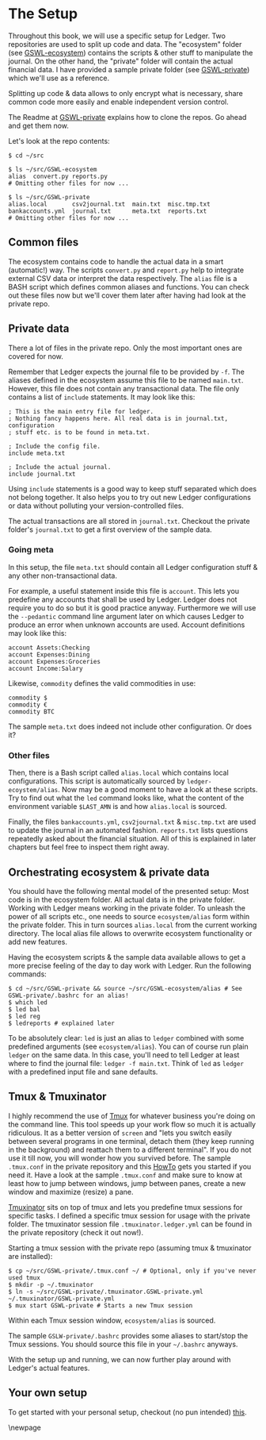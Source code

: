 
# The Setup #

Throughout this book, we will use a specific setup for Ledger.
Two repositories are used to split up code and data.
The "ecosystem" folder (see [GSWL-ecosystem](https://github.com/rolfschr/GSWL-ecosystem)) contains the scripts & other stuff to manipulate the journal.
On the other hand, the "private" folder will contain the actual financial data.
I have provided a sample private folder (see [GSWL-private](https://github.com/rolfschr/GSWL-private)) which we'll use as a reference.

Splitting up code & data allows to only encrypt what is necessary, share common code more easily and enable independent version control.

The Readme at [GSWL-private](https://github.com/rolfschr/GSWL-private) explains how to clone the repos.
Go ahead and get them now.

Let's look at the repo contents:

~~~{.bash}
$ cd ~/src

$ ls ~/src/GSWL-ecosystem
alias  convert.py reports.py
# Omitting other files for now ...

$ ls ~/src/GSWL-private
alias.local       csv2journal.txt  main.txt  misc.tmp.txt
bankaccounts.yml  journal.txt      meta.txt  reports.txt
# Omitting other files for now ...
~~~

## Common files ##

The ecosystem contains code to handle the actual data in a smart (automatic!) way.
The scripts ``convert.py`` and ``report.py`` help to integrate external CSV data or interpret the data respectively.
The ``alias`` file is a BASH script which defines common aliases and functions.
You can check out these files now but we'll cover them later after having had look at the private repo.

## Private data ##

There a lot of files in the private repo.
Only the most important ones are covered for now.

Remember that Ledger expects the journal file to be provided by ``-f``.
The aliases defined in the ecosystem assume this file to be named ``main.txt``.
However, this file does not contain any transactional data.
The file only contains a list of ``include`` statements.
It may look like this:

~~~{.commonlisp}
; This is the main entry file for ledger.
; Nothing fancy happens here. All real data is in journal.txt, configuration
; stuff etc. is to be found in meta.txt.

; Include the config file.
include meta.txt

; Include the actual journal.
include journal.txt
~~~

Using ``include`` statements is a good way to keep stuff separated which does not belong together.
It also helps you to try out new Ledger configurations or data without polluting your version-controlled files.

The actual transactions are all stored in ``journal.txt``.
Checkout the private folder's ``journal.txt`` to get a first overview of the sample data.


### Going meta ###

In this setup, the file ``meta.txt`` should contain all Ledger configuration stuff & any other non-transactional data.

For example, a useful statement inside this file is ``account``.
This lets you predefine any accounts that shall be used by Ledger.
Ledger does not require you to do so but it is good practice anyway.
Furthermore we will use the ``--pedantic`` command line argument later on which causes Ledger to produce an error when unknown accounts are used.
Account definitions may look like this:

~~~{.commonlisp}
account Assets:Checking
account Expenses:Dining
account Expenses:Groceries
account Income:Salary
~~~

Likewise, ``commodity`` defines the valid commodities in use:

~~~{.commonlisp}
commodity $
commodity €
commodity BTC
~~~

The sample ``meta.txt`` does indeed not include other configuration.
Or does it?

### Other files ###

Then, there is a Bash script called ``alias.local`` which contains local configurations.
This script is automatically sourced by ``ledger-ecoystem/alias``.
Now may be a good moment to have a look at these scripts.
Try to find out what the `led` command looks like, what the content of the environment variable ``$LAST_AMN`` is and how ``alias.local`` is sourced.

Finally, the files ``bankaccounts.yml``, ``csv2journal.txt`` & ``misc.tmp.txt`` are used to update the journal in an automated fashion.
``reports.txt`` lists questions repeatedly asked about the financial situation.
All of this is explained in later chapters but feel free to inspect them right away.

## Orchestrating ecosystem & private data ##

You should have the following mental model of the presented setup:
Most code is in the ecosystem folder.
All actual data is in the private folder.
Working with Ledger means working in the private folder.
To unleash the power of all scripts etc., one needs to source ``ecosystem/alias`` form within the private folder.
This in turn sources ``alias.local`` from the current working directory.
The local alias file allows to overwrite ecosystem functionality or add new features.

Having the ecosystem scripts & the sample data available allows to get a more precise feeling of the day to day work with Ledger.
Run the following commands:

~~~{.bash}
$ cd ~/src/GSWL-private && source ~/src/GSWL-ecosystem/alias # See GSWL-private/.bashrc for an alias!
$ which led
$ led bal
$ led reg
$ ledreports # explained later
~~~

To be absolutely clear: ``led`` is just an alias to ``ledger`` combined with some predefined arguments (see ``ecosystem/alias``).
You can of course run plain ``ledger`` on the same data.
In this case, you'll need to tell Ledger at least where to find the journal file: ``ledger -f main.txt``.
Think of ``led`` as ``ledger`` with a predefined input file and sane defaults.

## Tmux & Tmuxinator ##

I highly recommend the use of [Tmux](http://tmux.sourceforge.net/) for whatever business you're doing on the command line.
This tool speeds up your work flow so much it is actually ridiculous.
It as a better version of ``screen`` and "lets you switch easily between several programs in one terminal, detach them (they keep running in the background) and reattach them to a different terminal".
If you do not use it till now, you will wonder how you survived before.
The sample ``.tmux.conf`` in the private repository and this [HowTo](https://gist.github.com/MohamedAlaa/2961058) gets you started if you need it.
Have a look at the sample ``.tmux.conf`` and make sure to know at least how to jump between windows, jump between panes, create a new window and maximize (resize) a pane.

[Tmuxinator](https://github.com/tmuxinator/tmuxinator) sits on top of tmux and lets you predefine tmux sessions for specific tasks.
I defined a specific tmux session for usage with the private folder.
The tmuxinator session file ``.tmuxinator.ledger.yml`` can be found in the private repository (check it out now!).

Starting a tmux session with the private repo (assuming tmux & tmuxinator are installed):

~~~{.bash}
$ cp ~/src/GSWL-private/.tmux.conf ~/ # Optional, only if you've never used tmux
$ mkdir -p ~/.tmuxinator
$ ln -s ~/src/GSWL-private/.tmuxinator.GSWL-private.yml ~/.tmuxinator/GSWL-private.yml
$ mux start GSWL-private # Starts a new Tmux session
~~~

Within each Tmux session window, ``ecosystem/alias`` is sourced.

The sample ``GSLW-private/.bashrc`` provides some aliases to start/stop the Tmux sessions.
You should source this file in your ``~/.bashrc`` anyways.

With the setup up and running, we can now further play around with Ledger's actual features.

## Your own setup ##

To get started with your personal setup, checkout (no pun intended) [this](https://github.com/rolfschr/GSWL-private-empty).

\newpage
